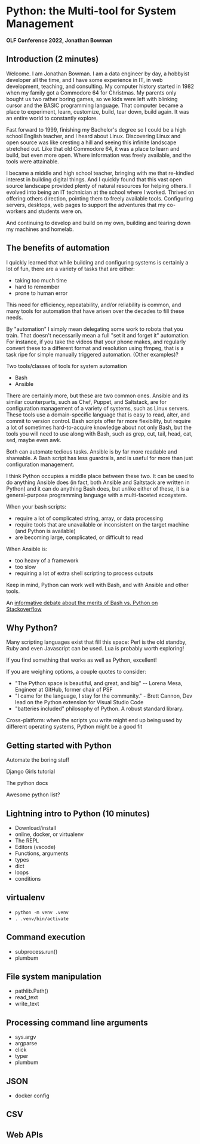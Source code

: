 # Python: the Multi-tool for System Management
__OLF Conference 2022, Jonathan Bowman__

## Introduction (2 minutes)

Welcome. I am Jonathan Bowman. I am a data engineer by day, a hobbyist developer all the time, and I have some experience in IT, in web development, teaching, and consulting. My computer history started in 1982 when my family got a Commodore 64 for Christmas. My parents only bought us two rather boring games, so we kids were left with blinking cursor and the BASIC programming language. That computer became a place to experiment, learn, customize, build, tear down, build again. It was an entire world to constantly explore.

Fast forward to 1999, finishing my Bachelor's degree so I could be a high school English teacher, and I heard about Linux. Discovering Linux and open source was like cresting a hill and seeing this infinite landscape stretched out. Like that old Commodore 64, it was a place to learn and build, but even more open. Where information was freely available, and the tools were attainable.

I became a middle and high school teacher, bringing with me that re-kindled interest in building digital things. And I quickly found that this vast open source landscape provided plenty of natural resources for helping others. I evolved into being an IT technician at the school where I worked. Thrived on offering others direction, pointing them to freely available tools. Configuring servers, desktops, web pages to support the adventures that my co-workers and students were on.

And continuing to develop and build on my own, building and tearing down my machines and homelab.

## The benefits of automation

I quickly learned that while building and configuring systems is certainly a lot of fun, there are a variety of tasks that are either:

- taking too much time
- hard to remember
- prone to human error


This need for efficiency, repeatability, and/or reliability is common, and many tools for automation that have arisen over the decades to fill these needs.

By "automation" I simply mean delegating some work to robots that you train. That doesn't necessarily mean a full "set it and forget it" automation. For instance, if you take the videos that your phone makes, and regularly convert these to a different format and resolution using ffmpeg, that is a task ripe for simple manually triggered automation. (Other examples)?

Two tools/classes of tools for system automation

- Bash
- Ansible

There are certainly more, but these are two common ones. Ansible and its similar counterparts, such as Chef, Puppet, and Saltstack, are for configuration management of a variety of systems, such as Linux servers. These tools use a domain-specific language that is easy to read, alter, and commit to version control. Bash scripts offer far more flexibility, but require a lot of sometimes hard-to-acquire knowledge about not only Bash, but the tools you will need to use along with Bash, such as grep, cut, tail, head, cat, sed, maybe even awk.

Both can automate tedious tasks. Ansible is by far more readable and shareable. A Bash script has less guardrails, and is useful for more than just configuration management.

I think Python occupies a middle place between these two. It can be used to do anything Ansible does (in fact, both Ansible and Saltstack are written in Python) and it can do anything Bash does, but unlike either of these, it is a general-purpose programming language with a multi-faceted ecosystem.

When your bash scripts:
- require a lot of complicated string, array, or data processing 
- require tools that are unavailable or inconsistent on the target machine (and Python is available)
- are becoming large, complicated, or difficult to read

When Ansible is:
- too heavy of a framework
- too slow
- requiring a lot of extra shell scripting to process outputs

Keep in mind, Python can work well with Bash, and with Ansible and other tools.

An [informative debate about the merits of Bash vs. Python on Stackoverflow](https://stackoverflow.com/questions/2424921/python-vs-bash-in-which-kind-of-tasks-each-one-outruns-the-other-performance-w)


## Why Python?

Many scripting languages exist that fill this space: Perl is the old standby, Ruby and even Javascript can be used. Lua is probably worth exploring!

If you find something that works as well as Python, excellent!

If you are weighing options, a couple quotes to consider:

- "The Python space is beautiful, and great, and big" -- Lorena Mesa, Engineer at GitHub, former chair of PSF
- "I came for the language, I stay for the community." - Brett Cannon, Dev lead on the Python extension for Visual Studio Code
- "batteries included" philosophy of Python. A robust standard library.

Cross-platform: when the scripts you write might end up being used by different operating systems, Python might be a good fit

## Getting started with Python

Automate the boring stuff

Django Girls tutorial

The python docs

Awesome python list?

## Lightning intro to Python (10 minutes)

- Download/install
- online, docker, or virtualenv
- The REPL
- Editors (vscode)
- Functions, arguments
- types
- dict
- loops
- conditions

## virtualenv

- `python -m venv .venv`
- `. .venv/bin/activate`

## Command execution

- subprocess.run()
- plumbum

## File system manipulation

- pathlib.Path()
- read_text
- write_text

## Processing command line arguments

- sys.argv
- argparse
- click
- typer
- plumbum

## JSON

- docker config

## CSV


## Web APIs


[boring]: https://automatetheboringstuff.com/
[libvirt]: https://www.libvirt.org/docs/libvirt-appdev-guide-python/en-US/html/
[shlex]: https://docs.python.org/3/library/shlex.html
[subprocess]: https://docs.python.org/3/library/subprocess.htm
